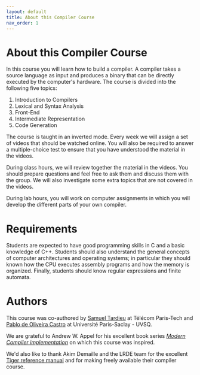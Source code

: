 ```yaml
---
layout: default
title: About this Compiler Course
nav_order: 1
---
```


# About this Compiler Course

In this course you will learn how to build a compiler. A compiler takes a source language as input and produces a binary that can be directly executed by the computer's hardware. The course is divided into the following five topics:

1.  Introduction to Compilers
2.  Lexical and Syntax Analysis
3.  Front-End
4.  Intermediate Representation
5.  Code Generation

The course is taught in an inverted mode. Every week we will assign a set of videos that should be watched online. You will also be required to answer a multiple-choice test to ensure that you have understood the material in the videos.

During class hours, we will review together the material in the videos. You should prepare questions and feel free to ask them and discuss them with the group. We will also investigate some extra topics that are not covered in the videos.

During lab hours, you will work on computer assignments in which you will develop the different parts of your own compiler.

# Requirements

Students are expected to have good programming skills in C and a basic knowledge of C++. Students should also understand the general concepts of computer architectures and operating systems; in particular they should known how the CPU executes assembly programs and how the memory is organized. Finally, students should know regular expressions and finite automata.

# Authors

This course was co-authored by [Samuel Tardieu](https://rfc1149.net/) at
Télécom Paris-Tech and [Pablo de Oliveira Castro](https://sifflez.org/) at
Université Paris-Saclay - UVSQ.

We are grateful to Andrew W. Appel for his excellent book series [_Modern
Compiler implementation_](https://www.cs.princeton.edu/~appel/modern/) on which
this course was inspired.

We'd also like to thank Akim Demaille and the LRDE team for the excellent
[Tiger reference manual](https://www.lrde.epita.fr/~tiger/tiger.html) and for
making freely available their compiler course.
